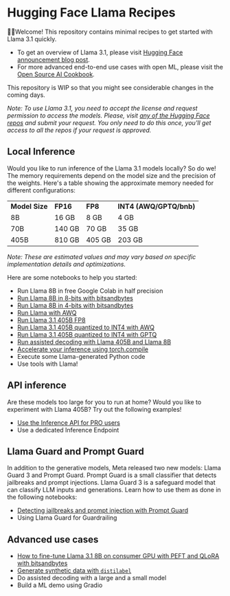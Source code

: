 # Hugging Face Llama Recipes

🤗🦙Welcome! This repository contains minimal recipes to get started with Llama 3.1 quickly.

* To get an overview of Llama 3.1, please visit [Hugging Face announcement blog post](https://huggingface.co/blog/llama31).
* For more advanced end-to-end use cases with open ML, please visit the [Open Source AI Cookbook](https://huggingface.co/learn/cookbook/index).

This repository is WIP so that you might see considerable changes in the coming days.

_Note: To use Llama 3.1, you need to accept the license and request permission to access the models. Please, visit [any of the Hugging Face repos](https://huggingface.co/meta-llama/Meta-Llama-3.1-8B-Instruct) and submit your request. You only need to do this once, you'll get access to all the repos if your request is approved._

## Local Inference

Would you like to run inference of the Llama 3.1 models locally? So do we! The memory requirements depend on the model size and the precision of the weights. Here's a table showing the approximate memory needed for different configurations:

<table>
  <tr>
   <td><strong>Model Size</strong>
   </td>
   <td><strong>FP16</strong>
   </td>
   <td><strong>FP8</strong>
   </td>
   <td><strong>INT4 (AWQ/GPTQ/bnb)</strong>
   </td>
  </tr>
  <tr>
   <td>8B
   </td>
   <td>16 GB
   </td>
   <td>8 GB
   </td>
   <td>4 GB
   </td>
  </tr>
  <tr>
   <td>70B
   </td>
   <td>140 GB
   </td>
   <td>70 GB
   </td>
   <td>35 GB
   </td>
  </tr>
  <tr>
   <td>405B
   </td>
   <td>810 GB
   </td>
   <td>405 GB
   </td>
   <td>203 GB
   </td>
  </tr>
</table>

_Note: These are estimated values and may vary based on specific implementation details and optimizations._

Here are some notebooks to help you started:

* Run Llama 8B in free Google Colab in half precision
* [Run Llama 8B in 8-bits with bitsandbytes](./8bit_bnb.ipynb)
* [Run Llama 8B in 4-bits with bitsandbytes](./4bit_bnb.ipynb)
* [Run Llama with AWQ](./awq.ipynb)
* [Run Llama 3.1 405B FP8](./fp8-405B.ipynb)
* [Run Llama 3.1 405B quantized to INT4 with AWQ](./awq_generation.py)
* [Run Llama 3.1 405B quantized to INT4 with GPTQ](./gptq_generation.py)
* [Run assisted decoding with Llama 405B and Llama 8B](./assisted_decoding.py)
* [Accelerate your inference using torch.compile](./torch_compile.py)
* Execute some Llama-generated Python code
* Use tools with Llama!

## API inference

Are these models too large for you to run at home? Would you like to experiment with Llama 405B? Try out the following examples!

* [Use the Inference API for PRO users](./inference-api.ipynb)
* Use a dedicated Inference Endpoint

## Llama Guard and Prompt Guard

In addition to the generative models, Meta released two new models: Llama Guard 3 and Prompt Guard. Prompt Guard is a small classifier that detects jailbreaks and prompt injections. Llama Guard 3 is a safeguard model that can classify LLM inputs and generations. Learn how to use them as done in the following notebooks:

* [Detecting jailbreaks and prompt injection with Prompt Guard](./prompt_guard.ipynb)
* Using Llama Guard for Guardrailing

## Advanced use cases

* [How to fine-tune Llama 3.1 8B on consumer GPU with PEFT and QLoRA with bitsandbytes](./peft_finetuning.py)
* [Generate synthetic data with `distilabel`](./synthetic-data-with-llama.ipynb)
* Do assisted decoding with a large and a small model
* Build a ML demo using Gradio
